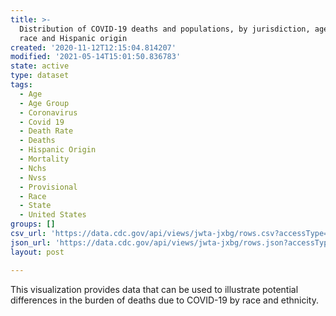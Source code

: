 ```yaml
---
title: >-
  Distribution of COVID-19 deaths and populations, by jurisdiction, age, and
  race and Hispanic origin
created: '2020-11-12T12:15:04.814207'
modified: '2021-05-14T15:01:50.836783'
state: active
type: dataset
tags:
  - Age
  - Age Group
  - Coronavirus
  - Covid 19
  - Death Rate
  - Deaths
  - Hispanic Origin
  - Mortality
  - Nchs
  - Nvss
  - Provisional
  - Race
  - State
  - United States
groups: []
csv_url: 'https://data.cdc.gov/api/views/jwta-jxbg/rows.csv?accessType=DOWNLOAD'
json_url: 'https://data.cdc.gov/api/views/jwta-jxbg/rows.json?accessType=DOWNLOAD'
layout: post

---
```

This visualization provides data that can be used to illustrate potential differences in the burden of deaths due to COVID-19 by race and ethnicity.
